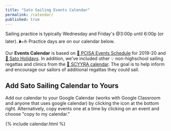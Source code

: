 ```yaml
---
title: "Sato Sailing Events Calendar"
permalink: /calendar/
published: true
---
```


Sailing practice is typically Wednesday and Friday's @3:00p until 6:00p (or later). 🌬️⛵ Practice days are on our calendar below.

Our **Events Calendar** is based on [:calendar: PCISA Events Schedule](https://pcisa.hssailing.org/schedule-results/current/2019/2020/pcisa-s) for 2019-20 and [:calendar: Sato Holidays](https://sato-lbusd-ca.schoolloop.com/calendar). In addition, we've included other 💡 non-highschool sailing regattas and clinics from the [:calendar: SCYYRA calendar](http://www.scyyra.org/calendar/2019). The goal is to help inform and encourage our sailors of additional regattas they could sail.

## Add Sato Sailing Calendar to Yours
Add our calendar to your Google Calendar (works with Google Classroom and anyone that uses google calendar) by clicking the icon at the bottom right. Alternatively, copy events one at a time by clicking on an event and choose "copy to my calendar."


{% include calendar.html %}
